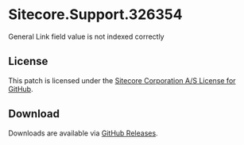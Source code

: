 # Sitecore.Support.326354
General Link field value is not indexed correctly

## License  
This patch is licensed under the [Sitecore Corporation A/S License for GitHub](https://github.com/sitecoresupport/Sitecore.Support.326354/blob/master/LICENSE).  

## Download  
Downloads are available via [GitHub Releases](https://github.com/sitecoresupport/Sitecore.Support.326354/releases).  
